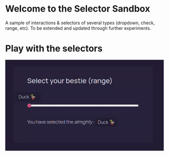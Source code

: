 # Welcome to the Selector Sandbox

A sample of interactions & selectors of several types (dropdown, check, range, etc). 
To be extended and updated through further experiments.

# Play with the selectors
![range selector](./src/assets/range-selector.gif)

